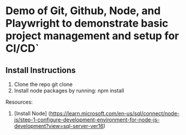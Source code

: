 # Demo of Git, Github, Node, and Playwright to demonstrate basic project management and setup for CI/CD`

## Install Instructions
1. Clone the repo git clone <reponame>
2. Install node packages by running: 
        npm install

Resources: 
1. [Install Node] (https://learn.microsoft.com/en-us/sql/connect/node-js/step-1-configure-development-environment-for-node-js-development?view=sql-server-ver16)



